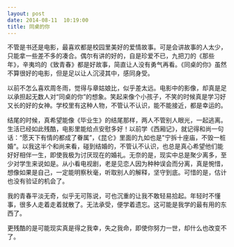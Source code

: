 ```yaml
---
layout: post
date: 2014-08-11  10:19:00
title: 同桌的你
---
```


<p>
不管是书还是电影，最喜欢都是校园里美好的爱情故事。可是会讲故事的人太少，只能拿一些差不多的凑合。偶尔有讲的好的，自是珍爱不已，九把刀的《那些年》，辛夷坞的《致青春》都是好故事，简直让人没有勇气再看。《同桌的你》虽然不算很好的电影，但是足以让人沉浸其中，感同身受。

<!--more-->
以前不怎么喜欢周冬雨，觉得与章姑娘比，似乎差太远。电影中的影像，却真是足以承担起无数人对“同桌的你”的想象。笑起来像个小孩子，不笑的时候真是学习好又长的好的女神。学校里有这种人物，不管认不认识，能不能接近，都是幸运的。

结尾的时候，真希望能像《毕业生》的结尾那样，两人不管别人眼光，一起逃离。生活已经如此残酷，电影里能给点安慰多好！以前学《西厢记》，就记得和尚一句话：“愿天下有情的都成了眷属”，《昆仑》里面的九如也是"宁拆十座庙，不毁一桩婚“。以我这半个和尚来看，碰到结婚的，不管认不认识，也总是真心希望他们能好好相伴一生，即使我极为讨厌现在的婚礼。无奈的是，现实中总是聚少离多，至少对学生来说如是。从小看电视剧，老是见恋人因为种种误会而分离，真是惋惜，想像如果是自己，一定能明察秋毫，听取别人的解释，坚守到底。可惜的是，估计也没有验证的机会了。

我的青春平淡无奇，似乎无可陈说，可也沉重的让我不敢轻易拾起。年轻时不懂事，很多人走着走着就散了。无法承受，便学着遗忘。这可能是我学的最有用的东西了。

更残酷的是可能现实真是得之我幸，失之我命，即使你努力一世，却什么也改变不了。

</p>
